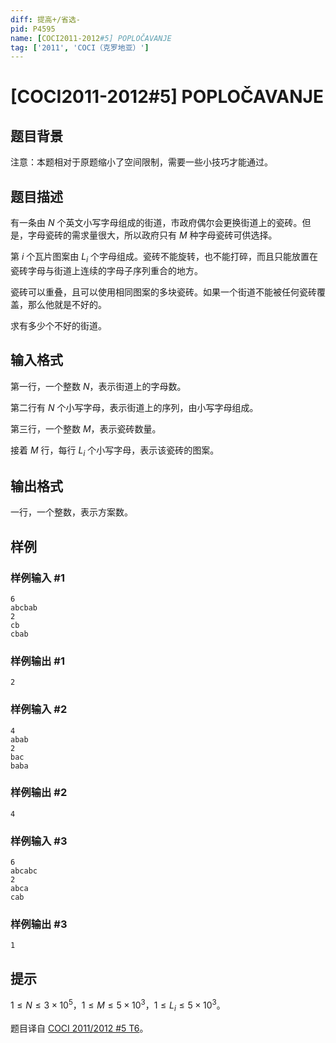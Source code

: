 ```yaml
---
diff: 提高+/省选-
pid: P4595
name: [COCI2011-2012#5] POPLOČAVANJE
tag: ['2011', 'COCI（克罗地亚）']
---
```

# [COCI2011-2012#5] POPLOČAVANJE
## 题目背景

注意：本题相对于原题缩小了空间限制，需要一些小技巧才能通过。
## 题目描述

有一条由 $N$ 个英文小写字母组成的街道，市政府偶尔会更换街道上的瓷砖。但是，字母瓷砖的需求量很大，所以政府只有 $M$ 种字母瓷砖可供选择。

第 $i$ 个瓦片图案由 $L_{i}$ 个字母组成。瓷砖不能旋转，也不能打碎，而且只能放置在瓷砖字母与街道上连续的字母子序列重合的地方。

瓷砖可以重叠，且可以使用相同图案的多块瓷砖。如果一个街道不能被任何瓷砖覆盖，那么他就是不好的。

求有多少个不好的街道。
## 输入格式

第一行，一个整数 $N$，表示街道上的字母数。

第二行有 $N$ 个小写字母，表示街道上的序列，由小写字母组成。

第三行，一个整数 $M$，表示瓷砖数量。

接着 $M$ 行，每行 $L_{i}$ 个小写字母，表示该瓷砖的图案。
## 输出格式

一行，一个整数，表示方案数。
## 样例

### 样例输入 #1
```
6
abcbab
2
cb
cbab
```
### 样例输出 #1
```
2
```
### 样例输入 #2
```
4
abab
2
bac
baba
```
### 样例输出 #2
```
4
```
### 样例输入 #3
```
6
abcabc
2
abca
cab
```
### 样例输出 #3
```
1
```
## 提示

$1\le N\le 3\times 10^{5}$，$1\le M\le 5\times 10^{3}$，$1\le L_{i}\le 5\times 10^{3}$。

题目译自 [COCI 2011/2012 #5 T6](https://hsin.hr/coci/archive/2011_2012/contest5_tasks.pdf)。
